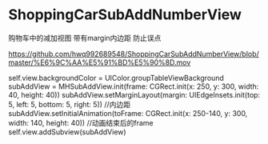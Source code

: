 # ShoppingCarSubAddNumberView
购物车中的减加视图 带有margin内边距 防止误点

https://github.com/hwq992689548/ShoppingCarSubAddNumberView/blob/master/%E6%9C%AA%E5%91%BD%E5%90%8D.mov

self.view.backgroundColor = UIColor.groupTableViewBackground
subAddView = MHSubAddView.init(frame: CGRect.init(x: 250, y: 300, width: 40, height: 40))
subAddView.setMarginLayout(margin: UIEdgeInsets.init(top: 5, left: 5, bottom: 5, right: 5))  //内边距
subAddView.setInitialAnimation(toFrame: CGRect.init(x: 250-140, y: 300, width: 140, height: 40))  //动画结束后的frame
self.view.addSubview(subAddView)


